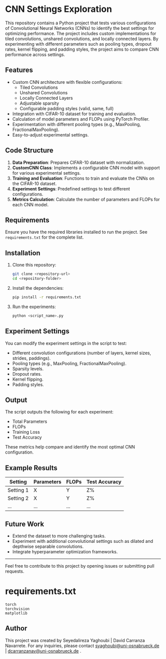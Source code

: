 # CNN Settings Exploration

This repository contains a Python project that tests various configurations of Convolutional Neural Networks (CNNs) to identify the best settings for optimizing performance. The project includes custom implementations for tiled convolutions, unshared convolutions, and locally connected layers. By experimenting with different parameters such as pooling types, dropout rates, kernel flipping, and padding styles, the project aims to compare CNN performance across settings.

## Features

- Custom CNN architecture with flexible configurations:
  - Tiled Convolutions
  - Unshared Convolutions
  - Locally Connected Layers
  - Adjustable sparsity
  - Configurable padding styles (valid, same, full)
- Integration with CIFAR-10 dataset for training and evaluation.
- Calculation of model parameters and FLOPs using PyTorch Profiler.
- Experimentation with different pooling types (e.g., MaxPooling, FractionalMaxPooling).
- Easy-to-adjust experimental settings.

## Code Structure

1. **Data Preparation**: Prepares CIFAR-10 dataset with normalization.
2. **CustomCNN Class**: Implements a configurable CNN model with support for various experimental settings.
3. **Training and Evaluation**: Functions to train and evaluate the CNNs on the CIFAR-10 dataset.
4. **Experiment Settings**: Predefined settings to test different configurations.
5. **Metrics Calculation**: Calculate the number of parameters and FLOPs for each CNN model.

## Requirements

Ensure you have the required libraries installed to run the project. See `requirements.txt` for the complete list.

## Installation

1. Clone this repository:
   ```bash
   git clone <repository-url>
   cd <repository-folder>
   ```
2. Install the dependencies:
   ```bash
   pip install -r requirements.txt
   ```
3. Run the experiments:
   ```bash
   python <script_name>.py
   ```

## Experiment Settings

You can modify the experiment settings in the script to test:
- Different convolution configurations (number of layers, kernel sizes, strides, paddings).
- Pooling types (e.g., MaxPooling, FractionalMaxPooling).
- Sparsity levels.
- Dropout rates.
- Kernel flipping.
- Padding styles.

## Output

The script outputs the following for each experiment:
- Total Parameters
- FLOPs
- Training Loss
- Test Accuracy

These metrics help compare and identify the most optimal CNN configuration.

## Example Results

| Setting | Parameters | FLOPs | Test Accuracy |
|---------|------------|-------|---------------|
| Setting 1 | X | Y | Z% |
| Setting 2 | X | Y | Z% |
| ...       | ...        | ...   | ...           |

## Future Work

- Extend the dataset to more challenging tasks.
- Experiment with additional convolutional settings such as dilated and depthwise separable convolutions.
- Integrate hyperparameter optimization frameworks.

---

Feel free to contribute to this project by opening issues or submitting pull requests.

# requirements.txt
```
torch
torchvision
matplotlib
```

## Author
This project was created by Seyedalireza Yaghoubi |  David Carranza Navarrete. For any inquiries, please contact syaghoubi@uni-osnabrueck.de | dcarranzanav@uni-osnabrueck.de .

